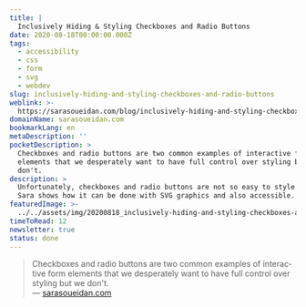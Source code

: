 ```yaml
---
title: |
  Inclusively Hiding & Styling Checkboxes and Radio Buttons
date: 2020-08-18T00:00:00.000Z
tags:
  - accessibility
  - css
  - form
  - svg
  - webdev
slug: inclusively-hiding-and-styling-checkboxes-and-radio-buttons
weblink: >-
  https://sarasoueidan.com/blog/inclusively-hiding-and-styling-checkboxes-and-radio-buttons/
domainName: sarasoueidan.com
bookmarkLang: en
metaDescription: ''
pocketDescription: >
  Checkboxes and radio buttons are two common examples of interactive form
  elements that we desperately want to have full control over styling but we
  don't.
description: >
  Unfortunately, checkboxes and radio buttons are not so easy to style with CSS.
  Sara shows how it can be done with SVG graphics and also accessible.
featuredImage: >-
  ../../assets/img/20200818_inclusively-hiding-and-styling-checkboxes-and-radio-buttons_screenshot.png
timeToRead: 12
newsletter: true
status: done
---
```

<blockquote lang="en">Checkboxes and radio buttons are two common examples of interactive form elements that we desperately want to have full control over styling but we don't.
<footer>— <a href="https://sarasoueidan.com/blog/inclusively-hiding-and-styling-checkboxes-and-radio-buttons/">sarasoueidan.com</a></footer></blockquote>
